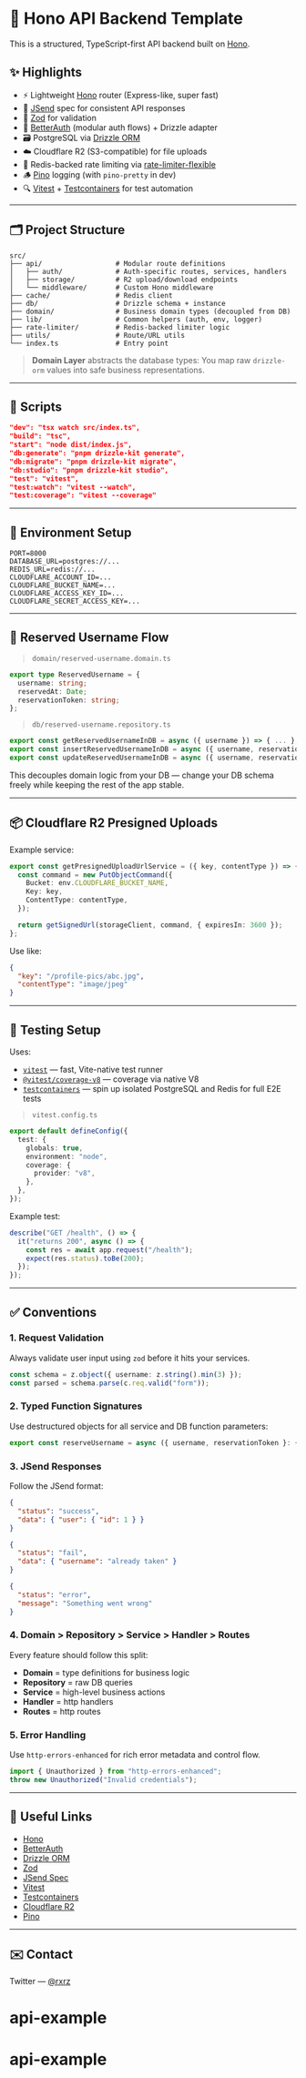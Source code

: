# 🧹 Hono API Backend Template

This is a structured, TypeScript-first API backend built on [Hono](https://hono.dev).

## ✨ Highlights

* ⚡️ Lightweight [Hono](https://hono.dev) router (Express-like, super fast)
* 🧾 [JSend](https://github.com/omniti-labs/jsend) spec for consistent API responses
* 🧠 [Zod](https://zod.dev) for validation
* 🔐 [BetterAuth](https://github.com/theodo/better-auth) (modular auth flows) + Drizzle adapter
* 🗃️ PostgreSQL via [Drizzle ORM](https://orm.drizzle.team)
* ☁️ Cloudflare R2 (S3-compatible) for file uploads
* 🧱 Redis-backed rate limiting via [rate-limiter-flexible](https://www.npmjs.com/package/rate-limiter-flexible)
* 🪵 [Pino](https://getpino.io) logging (with `pino-pretty` in dev)
* 🔍 [Vitest](https://vitest.dev) + [Testcontainers](https://www.testcontainers.org/) for test automation

---

## 🗂️ Project Structure

```
src/
├── api/                  # Modular route definitions
│   ├── auth/             # Auth-specific routes, services, handlers
│   ├── storage/          # R2 upload/download endpoints
│   └── middleware/       # Custom Hono middleware
├── cache/                # Redis client
├── db/                   # Drizzle schema + instance
├── domain/               # Business domain types (decoupled from DB)
├── lib/                  # Common helpers (auth, env, logger)
├── rate-limiter/         # Redis-backed limiter logic
├── utils/                # Route/URL utils
└── index.ts              # Entry point
```

> **Domain Layer** abstracts the database types:
> You map raw `drizzle-orm` values into safe business representations.

---

## 🚀 Scripts

```json
"dev": "tsx watch src/index.ts",
"build": "tsc",
"start": "node dist/index.js",
"db:generate": "pnpm drizzle-kit generate",
"db:migrate": "pnpm drizzle-kit migrate",
"db:studio": "pnpm drizzle-kit studio",
"test": "vitest",
"test:watch": "vitest --watch",
"test:coverage": "vitest --coverage"
```

---

## 📁 Environment Setup

```env
PORT=8000
DATABASE_URL=postgres://...
REDIS_URL=redis://...
CLOUDFLARE_ACCOUNT_ID=...
CLOUDFLARE_BUCKET_NAME=...
CLOUDFLARE_ACCESS_KEY_ID=...
CLOUDFLARE_SECRET_ACCESS_KEY=...
```

---

## 📃 Reserved Username Flow

> `domain/reserved-username.domain.ts`

```ts
export type ReservedUsername = {
  username: string;
  reservedAt: Date;
  reservationToken: string;
};
```

> `db/reserved-username.repository.ts`

```ts
export const getReservedUsernameInDB = async ({ username }) => { ... };
export const insertReservedUsernameInDB = async ({ username, reservationToken }) => { ... };
export const updateReservedUsernameInDB = async ({ username, reservationToken }) => { ... };
```

This decouples domain logic from your DB — change your DB schema freely while keeping the rest of the app stable.

---

## 📦 Cloudflare R2 Presigned Uploads

Example service:

```ts
export const getPresignedUploadUrlService = ({ key, contentType }) => {
  const command = new PutObjectCommand({
    Bucket: env.CLOUDFLARE_BUCKET_NAME,
    Key: key,
    ContentType: contentType,
  });

  return getSignedUrl(storageClient, command, { expiresIn: 3600 });
};
```

Use like:

```json
{
  "key": "/profile-pics/abc.jpg",
  "contentType": "image/jpeg"
}
```

---

## 🔬 Testing Setup

Uses:

* [`vitest`](https://vitest.dev) — fast, Vite-native test runner
* [`@vitest/coverage-v8`](https://vitest.dev/guide/coverage.html) — coverage via native V8
* [`testcontainers`](https://www.testcontainers.org/) — spin up isolated PostgreSQL and Redis for full E2E tests

> `vitest.config.ts`

```ts
export default defineConfig({
  test: {
    globals: true,
    environment: "node",
    coverage: {
      provider: "v8",
    },
  },
});
```

Example test:

```ts
describe("GET /health", () => {
  it("returns 200", async () => {
    const res = await app.request("/health");
    expect(res.status).toBe(200);
  });
});
```

---

## ✅ Conventions

### 1. **Request Validation**

Always validate user input using `zod` before it hits your services.

```ts
const schema = z.object({ username: z.string().min(3) });
const parsed = schema.parse(c.req.valid("form"));
```

### 2. **Typed Function Signatures**

Use destructured objects for all service and DB function parameters:

```ts
export const reserveUsername = async ({ username, reservationToken }: { username: string; reservationToken: string }) => { ... };
```

### 3. **JSend Responses**

Follow the JSend format:

```json
{
  "status": "success",
  "data": { "user": { "id": 1 } }
}
```

```json
{
  "status": "fail",
  "data": { "username": "already taken" }
}
```

```json
{
  "status": "error",
  "message": "Something went wrong"
}
```

### 4. **Domain > Repository > Service > Handler > Routes**

Every feature should follow this split:

* **Domain** = type definitions for business logic
* **Repository** = raw DB queries
* **Service** = high-level business actions
* **Handler** = http handlers
* **Routes** = http routes

### 5. **Error Handling**

Use `http-errors-enhanced` for rich error metadata and control flow.

```ts
import { Unauthorized } from "http-errors-enhanced";
throw new Unauthorized("Invalid credentials");
```

---

## 🔗 Useful Links

* [Hono](https://hono.dev)
* [BetterAuth](https://www.npmjs.com/package/better-auth)
* [Drizzle ORM](https://orm.drizzle.team)
* [Zod](https://zod.dev)
* [JSend Spec](https://github.com/omniti-labs/jsend)
* [Vitest](https://vitest.dev)
* [Testcontainers](https://www.testcontainers.org/)
* [Cloudflare R2](https://developers.cloudflare.com/r2/)
* [Pino](https://getpino.io)

---

## ✉️ Contact

Twitter — [@rxrz](https://twitter.com/_rxrz)
# api-example
# api-example
